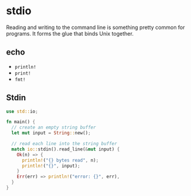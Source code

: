 # stdio
Reading and writing to the command line is something pretty common for
programs. It forms the glue that binds Unix together.

## echo
- `println!`
- `print!`
- `fmt!`

## Stdin
```rs
use std::io;

fn main() {
  // create an empty string buffer
  let mut input = String::new();

  // read each line into the string buffer
  match io::stdin().read_line(&mut input) {
    Ok(n) => {
      println!("{} bytes read", n);
      println!("{}", input);
    }
    Err(err) => println!("error: {}", err),
  }
}
```
